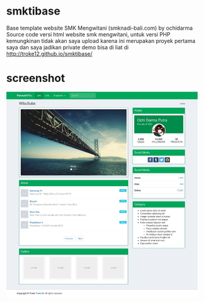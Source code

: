 # smktibase
Base template website SMK Mengwitani (smknadi-bali.com) by ochidarma
Source code versi html website smk mengwitani, 
untuk versi PHP kemungkinan tidak akan saya upload karena ini merupakan proyek pertama saya dan saya jadikan private
demo bisa di liat di http://troke12.github.io/smktibase/

# screenshot
![screenshot](https://raw.githubusercontent.com/troke12/smktibase/master/shot-20181113-28139-18ugdj4.jpeg)
